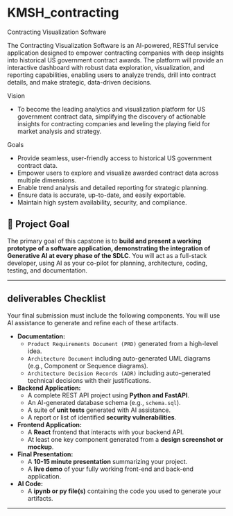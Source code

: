 # KMSH_contracting
Contracting Visualization Software

The Contracting Visualization Software is an AI-powered, RESTful service application designed to empower contracting companies with deep insights into historical US government contract awards. The platform will provide an interactive dashboard with robust data exploration, visualization, and reporting capabilities, enabling users to analyze trends, drill into contract details, and make strategic, data-driven decisions.

Vision
* To become the leading analytics and visualization platform for US government contract data, simplifying the discovery of actionable insights for contracting companies and leveling the playing field for market analysis and strategy.

Goals
* Provide seamless, user-friendly access to historical US government contract data.
* Empower users to explore and visualize awarded contract data across multiple dimensions.
* Enable trend analysis and detailed reporting for strategic planning.
* Ensure data is accurate, up-to-date, and easily exportable.
* Maintain high system availability, security, and compliance.

## 🎯 Project Goal

The primary goal of this capstone is to **build and present a working prototype of a software application, demonstrating the integration of Generative AI at every phase of the SDLC**. You will act as a full-stack developer, using AI as your co-pilot for planning, architecture, coding, testing, and documentation.

---

##  deliverables Checklist

Your final submission must include the following components. You will use AI assistance to generate and refine each of these artifacts.

* **Documentation:**
    * `Product Requirements Document (PRD)` generated from a high-level idea.
    * `Architecture Document` including auto-generated UML diagrams (e.g., Component or Sequence diagrams).
    * `Architecture Decision Records (ADR)` including auto-generated technical decisions with their justifications.
* **Backend Application:**
    * A complete REST API project using **Python and FastAPI**.
    * An AI-generated database schema (e.g., `schema.sql`).
    * A suite of **unit tests** generated with AI assistance.
    * A report or list of identified **security vulnerabilities**.
* **Frontend Application:**
    * A **React** frontend that interacts with your backend API.
    * At least one key component generated from a **design screenshot or mockup**.
* **Final Presentation:**
    * A **10-15 minute presentation** summarizing your project.
    * A **live demo** of your fully working front-end and back-end application.
* **AI Code:**
    * A **ipynb or py file(s)** containing the code you used to generate your artifacts.

---
